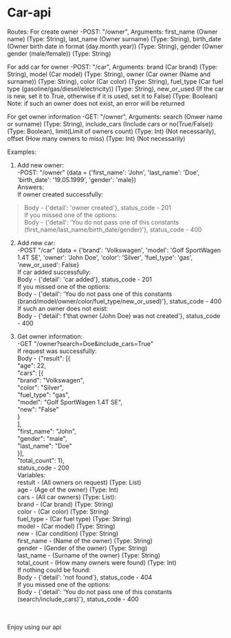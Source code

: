 # Car-api

Routes:
For create owner -POST: "/owner", Arguments: first_name (Owner name) (Type: String), last_name (Owner surname) (Type: String), birth_date (Owner birth date in format (day.month.year)) (Type: String), gender (Owner gender (male/female)) (Type: String)

For add car for owner -POST: "/car", Arguments: brand (Car brand) (Type: String), model (Car model) (Type: String), owner (Car owner (Name and surname)) (Type: String), color (Car color) (Type: String), fuel_type (Car fuel type (gasoline/gas/diesel/electricity)) (Type: String), new_or_used (If the car is new, set it to True, otherwise if it is used, set it to False) (Type: Boolean)
Note: if such an owner does not exist, an error will be returned

For get owner information -GET: "/owner", Arguments: search (Onwer name or surname) (Type: String), include_cars (Include cars or no(True/False)) (Type: Boolean), limit(Limit of owners count) (Type: Int) (Not necessarily), offset (How many owners to miss) (Type: Int) (Not necessarily)


Examples: <br/>
1. Add new owner: <br/>
  -POST: "/owner" (data = {'first_name': 'John', 'last_name': 'Doe', 'birth_date': '19.05.1999', 'gender': 'male}) <br/>
  Answers: <br/>
  If owner created successfully: <br/>
  >Body - {'detail': 'owner created'}, status_code - 201 <br/>
  If you missed one of the options: <br/>
  >Body - {'detail': 'You do not pass one of this constants (first_name/last_name/birth_date/gender)'}, status_code - 400 <br/>

2. Add new car: <br/>
  -POST "/car" (data = {'brand': 'Volkswagen', 'model': 'Golf SportWagen 1.4T SE', 'owner': 'John Doe', 'color': 'Silver', 'fuel_type': 'gas', 'new_or_used': False} <br/>
  If car added successfully: <br/>
    Body - {'detail': 'car added'}, status_code - 201 <br/>
  If you missed one of the options: <br/>
    Body - {'detail': 'You do not pass one of this constants (brand/model/owner/color/fuel_type/new_or_used)'}, status_code - 400 <br/>
  If such an owner does not exist: <br/>
    Body - {'detail': f'that owner (John Doe) was not created'}, status_code - 400 <br/>
    
3. Get owner information: <br/>
  -GET "/owner?search=Doe&include_cars=True" <br/>
  If request was successfully: <br/>
    Body - {"result": [{ <br/>
                "age": 22, <br/>
                "cars": [{ <br/>
                  "brand": "Volkswagen",  <br/>
                  "color": "Silver", <br/>
                  "fuel_type": "gas", <br/>
                  "model": "Golf SportWagen 1.4T SE", <br/>
                  "new": "False"<br/>
                } <br/>
                ], <br/>
                "first_name": "John", <br/>
                "gender": "male", <br/>
                "last_name": "Doe" <br/>
            }], <br/>
            "total_count": 1}, <br/>
    status_code - 200 <br/>
    Variables: <br/>
      restult - (All owners on request) (Type: List) <br/>
        age - (Age of the owner) (Type: Int) <br/>
        cars - (All car owners) (Type: List): <br/>
          brand - (Car brand) (Type: String) <br/>
          color - (Car color) (Type: String) <br/>
          fuel_type - (Car fuel type) (Type: String) <br/>
          model - (Car model) (Type: String) <br/>
          new - (Car condition) (Type: String) <br/>
        first_name - (Name of the owner) (Type: String) <br/>
        gender - (Gender of the owner) (Type: String) <br/>
        last_name - (Surname of the owner) (Type: String) <br/>
      total_count - (How many owners were found) (Type: Int) <br/>
  If nothing could be found: <br/>
    Body - {'detail': 'not found'}, status_code - 404 <br/>
  If you missed one of the options: <br/>
    Body - {'detail': 'You do not pass one of this constants (search/include_cars)'}, status_code - 400 <br/>
<br/>
<br/>
Enjoy using our api
       
      

